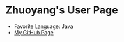 # Zhuoyang's User Page
- Favorite Language: Java
- [My GitHub Page](https://zhuoyangm.github.io/CSE110-GitHub-Page/)


